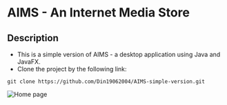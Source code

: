 # AIMS - An Internet Media Store
## Description
- This is a simple version of AIMS - a desktop application using Java and JavaFX.
- Clone the project by the following link:
```
git clone https://github.com/Din19062004/AIMS-simple-version.git
```
![Home page](https://imgur.com/IkfRBwm.png)
